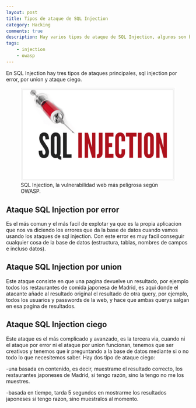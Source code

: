 ```yaml
---
layout: post
title: Tipos de ataque de SQL Injection
category: Hacking
comments: true
description: Hay varios tipos de ataque de SQL Injection, algunos son bastante faciles otros algo más complicados pero todos igual de peligrosos.
tags:
    - injection
    - owasp
---
```


En SQL Injection hay tres tipos de ataques principales, sql injection por error, por union y ataque ciego.


<figure>
<img alt="que es sql injection" class="img img-responsive" src="/resources/images/que-es-sql-injection/sql-injection.png"/>
<figcaption>
SQL Injection, la vulnerabilidad web más peligrosa según OWASP. 
</figcaption>
</figure>

## Ataque SQL Injection por error

Es el más comun y el más facil de explotar ya que es la propia aplicacion que nos va diciendo los errores que da la base de datos cuando vamos usando los ataques de sql injection. Con este error es muy facil conseguir cualquier cosa de la base de datos (estructura, tablas, nombres de campos e incluso datos).

## Ataque SQL Injection por union

Este ataque consiste en que una pagina devuelve un resultado, por ejemplo todos los restaurantes de comida japonesa de Madrid, es aqui donde el atacante añade al resultado original el resultado de otra query, por ejemplo, todos los usuarios y passwords de la web, y hace que ambas querys salgan en esa pagina de resultados.

## Ataque SQL Injection ciego

Este ataque es el más complicado y avanzado, es la tercera via, cuando ni el ataque por error ni el ataque por union funcionan, tenemos que ser creativos y tenemos que ir preguntando a la base de datos mediante si o no todo lo que necesitemos saber.
Hay dos tipo de ataque ciego:

-una basada en contenido, es decir, muestrame el resultado correcto, los restaurantes japoneses de Madrid, si tengo razón, sino la tengo no me los muestres.

-basada en tiempo, tarda 5 segundos en mostrarme los resultados japoneses si tengo razon, sino muestralos al momento.












